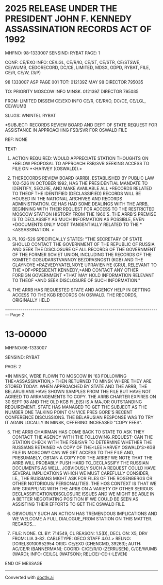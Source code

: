 # 2025 RELEASE UNDER THE PRESIDENT JOHN F. KENNEDY ASSASSINATION RECORDS ACT OF 1992

MHFNO: 98-1333007
SENSIND: RYBAT
PAGE: 1

CONF: CE/EXO INFO: CE/LGL, CE/R/IO, CE/ST, CE/STR, CE/STSWE,
CE/WUMB, CEDORECORD, DC/CE, LIMITED, MDSX, ODPD, RYBAT, FILE, CE/R, CE/W,
(3/P)

98 1333007 ASP
PAGE 001
TOT: 012139Z MAY 98
DIRECTOR 795035

TO: PRIORITY MOSCOW INFO MINSK. 012139Z DIRECTOR 795035

FROM: LIMITED DISSEM CE/EXO INFO CE/R, CE/R/IO, DC/CE, CE/LGL,
CE/WUMB

SLUGS: WNINTEL RYBAT

*SUBJECT: <ASSASSINATIONS>RECORDS REVIEW BOARD AND DEPT OF STATE
REQUEST FOR ASSISTANCE IN APPROACHING FSB/SVR FOR OSWALD FILE

REF: NONE

TEXT:

1. ACTION REQUIRED: WOULD APPRECIATE STATION THOUGHTS ON
   *BELOW PROPOSAL TO APPROACH FSB/SVR SEEKING ACCESS TO FILE ON<LEE>
   *<HARVEY ((OSWALD)).>

2. THE<ASSASSINATIONS>RECORDS REVIEW BOARD (ARRB),
   ESTABLISHED BY PUBLIC LAW 102-526 IN OCTOBER 1992, HAS THE
   PRESIDENTIAL MANDATE TO IDENTIFY, SECURE, AND MAKE AVAILABLE ALL
   *RECORDS RELATED TO THE<ASSASSINATION>OF<PRESIDENT KENNEDY.> THE
   IDENTIFIED (DECLASSIFIED) RECORDS WILL BE HOUSED IN THE NATIONAL
   ARCHIVES AND RECORDS ADMINISTRATION. CE HAS HAD SOME DEALINGS
   WITH THE ARRB, BEGINNING WITH THEIR REQUEST FOR ACCESS TO THE
   RESTRICTED MOSCOW STATION HISTORY FROM THE 1960'S. THE ARRB'S
   PREMISE IS TO DECLASSIFY AS MUCH INFORMATION AS POSSIBLE, EVEN
   *DOCUMENTS ONLY MOST TANGENTIALLY RELATED TO THE<KENNEDY>
   *<ASSASSINATION. >

3. PL 102-526 SPECIFICALLY STATES:
   "THE SECRETARY OF STATE SHOULD CONTACT THE GOVERNMENT OF THE
   REPUBLIC OF RUSSIA AND SEEK THE DISCLOSURE OF ALL RECORDS OF THE
   GOVERNMENT OF THE FORMER SOVIET UNION, INCLUDING THE RECORDS OF
   THE KOMITET GOSUDARSTVANNOY BEZOPASNOSTI (KGB) AND THE GLAYNOYE
   *RAZVEDYVATELNOYE UPRAVIENIYE (GRU), RELEVANT TO THE<ASSASSINATION>
   *OF<PRESIDENT KENNEDY,>AND CONTACT ANY OTHER FOREIGN GOVERNMENT
   *THAT MAY HOLD INFORMATION RELEVANT TO THE<ASSASSINATION>OF
   *<PRESIDENT KENNEDY>AND SEEK DISCLOSURE OF SUCH INFORMATION."

4. THE ARRB HAS REQUESTED STATE AND AGENCY HELP IN GETTING
   ACCESS TO THE KGB RECORDS ON OSWALD. THE RECORDS, ORIGINALLY HELD


-------------------------------------------------------------------------------- Page 2

# 13-00000

MHFNO:98-1333007

SENSIND: RYBAT

PAGE: 2

*IN MINSK, WERE FLOWN TO MOSCOW IN '63 FOLLOWING THE<ASSASSINATION,>
THEN RETURNED TO MINSK WHERE THEY ARE STORED TODAY. WHEN
APPROACHED BY STATE AND THE ARRB, THE BELARUSIANS HAVE SHOWN
SAMPLES FROM THE FILE BUT HAVE NOT AGREED TO ARRANGEMENTS TO COPY.
THE ARRB CHARTER EXPIRES ON 30 SEPT 98 AND THE OLD KGB FILE(S) IS
A MAJOR OUTSTANDING REQUIREMENT. STATE HAS MANAGED TO GET THE
SUBJECT AS THE NUMBER ONE TALKING POINT ON VICE PRES GORE'S RECENT
CONFERENCE DISCUSSIONS. THE BELARUSIAN RESPONSE WAS TO TRY IT
AGAIN LOCALLY IN MINSK, OFFERING INCREASED "COPY FEES".

5. THE ARRB CHAIRMAN HAS COME BACK TO STATE TO ASK THEY
   CONTACT THE AGENCY WITH THE FOLLOWING_REQUEST: CAN THE STATION
   CHECK WITH THE FSB/SVR TO DETERMINE WHETHER THE RUSSIANS RETAINED
   *A COPY OF THE<LEE HARVEY OSWALD'S>KGB FILE IN MOSCOW? CAN WE GET
   ACCESS TO THE FILE AND, PRESUMABLY, OBTAIN A COPY FOR THE ARRB?
   WE NOTE THAT THE ARRB WILL PROBABLY PUSH HARD TO_DECLASSIFY THE
   RUSSIAN DOCUMENTS AS WELL. JOBVIOUSLY SUCH A REQUEST COULD HAVE
   SEVERAL IMPLICATIONS WHICH WE MUST CAREFULLY CONSIDER, I.E., THE
   RUSSIANS MIGHT ASK FOR FILES OF THE ROSENBERGS OR OTHER NOTORIOUS/
   PERSONALITIES. THE HOS CONTEXT IS THAT WE ARE GRAPPLING WITH THE
   ARRB ON A VARIETY OF OTHER SERIOUS DECLASSIFICATION/DISCLOSURE
   ISSUES AND WE MIGHT BE ABLE IN A BETTER NEGOTIATING POSITION IF WE
   COULD BE SEEN AS ASSISTING THEIR EFFORTS TO GET THE OSWALD FILE.

6. OBVIOUSLY SUCH AN ACTION HAS TREMENDOUS IMPLICATIONS AND
   WE WELCOME A FULL DIALOGUE_FROM STATION ON THIS MATTER.
   REGARDS...

6. FILE: NONE. CL BY: 714549, CL REASON: 1.5(D), DECL
   ON: X5, DRV FROM: LIA 3-82.
   CABLETYPE: GECO STAFF 4.0.1.>
   RELNO: DORELS0100952954
   ORIG: CE/EXO (CHENGMD, 39263); AUTH: AC/CE/R (BANNERMAN); COORD:
   C/CE/R/IO (ZERRUSEN), C/CE/WUMB (WARD); INFO: CE/LGL (WATSON);
   REL:DE/-CE-(-LEVEN)

END OF MESSAGE


---
Converted with [doctly.ai](https://doctly.ai)